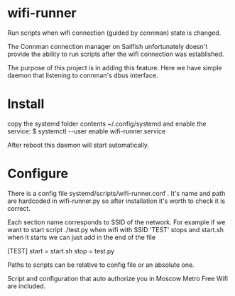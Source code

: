 wifi-runner
===========

Run scripts when wifi connection (guided by connman) state is changed. 

The Connman connection manager on Sailfish unfortunately doesn't provide the ability
to run scripts after the wifi connection was established.

The purpose of this project is in adding this feature.
Here we have simple daemon that listening to connman's dbus interface.

Install
===========
copy the systemd folder contents ~/.config/systemd
and enable the service:
$ systemctl --user enable wifi-runner.service

After reboot this daemon will start automatically.

Configure
===========
There is a config file systemd/scripts/wifi-runner.conf .
It's name and path are hardcoded in wifi-runner.py so
after installation it's worth to check it is correct.

Each section name corresponds to SSID of the network.
For example if we want to start script ./test.py
when wifi with SSID 'TEST' stops and start.sh when it starts
we can just add in the end of the file

[TEST]
start = start.sh
stop  = test.py

Paths to scripts can be relative to config file or an absolute one.

Script and configuration that auto authorize you in Moscow Metro Free Wifi are included.
